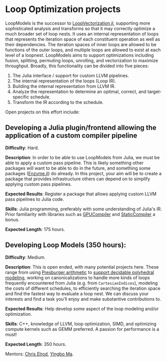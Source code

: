 # Loop Optimization projects

LoopModels is the successor to [LoopVectorization.jl](https://github.com/JuliaSIMD/LoopVectorization.jl), supporting more sophisticated analysis and transforms so that it may correctly optimize a much broader set of loop nests. It uses an internal representation of loops that represents the iteration space of each constituent operation as well as their dependencies. The iteration spaces of inner loops are allowed to be functions of the outer loops, and multiple loops are allowed to exist at each level of a loopnest.
LoopModels aims to support optimizations including fusion, splitting, permuting loops, unrolling, and vectorization to maximize throughput.
Broadly, this functionality can be divided into five pieces:
1. The Julia interface / support for custom LLVM pipelines.
2. The internal representation of the loops (Loop IR).
3. Building the internal representation from LLVM IR.
4. Analyze the representation to determine an optimal, correct, and target-specific schedule.
5. Transform the IR according to the schedule.

Open projects on this effort include:
## Developing a Julia plugin/frontend allowing the application of a custom compiler pipeline
**Difficulty**: Hard.

**Description**: In order to be able to use LoopModels from Julia, we must be able to apply a custom pass pipeline.
This is likely something other packages will want to be able to do in the future, and something some packages ([Enzyme.jl](https://github.com/wsmoses/Enzyme.jl)) do already. In this project, your aim will be to create a package that provides infrastructure others can
depend on to simplify applying custom pass pipelines.

**Expected Results**: Register a package that allows applying custom LLVM pass pipelines to Julia code.

**Skills**: Julia programming, preferably with some understanding of Julia's IR. Prior familiarity with libraries such as [GPUCompiler](https://github.com/JuliaGPU/GPUCompiler.jl) and [StaticCompiler](https://github.com/tshort/StaticCompiler.jl) a bonus.

**Expected Length**: 175 hours.

## Developing Loop Models (350 hours):
**Difficulty**: Medium.

**Description**: This is open ended, with many potential projects here. These range from using [Presburger arithmetic](https://dl.acm.org/doi/10.1145/3485539) to [support decidable polyhedral modeling](https://lirias.kuleuven.be/retrieve/361209), working on canonicalizations to handle more kinds of loops frequently encountered from Julia (e.g. from `CartesianIndices`), modeling the costs of different schedules, to efficiently searching the iteration space and find the fastest way to evaluate a loop nest. We can discuss your interests and find a task you'll enjoy and make substantive contributions to.

**Expected Results**: Help develop some aspect of the loop modeling and/or optimization.

**Skills**: C++, knowledge of LLVM, loop optimization, SIMD, and optimizing compute kernels such as GEMM preferred. A passion for performance is a must!

**Expected Length**: 350 hours.

Mentors: [Chris Elrod](https://github.com/chriselrod), [Yingbo Ma](https://github.com/YingboMa).


